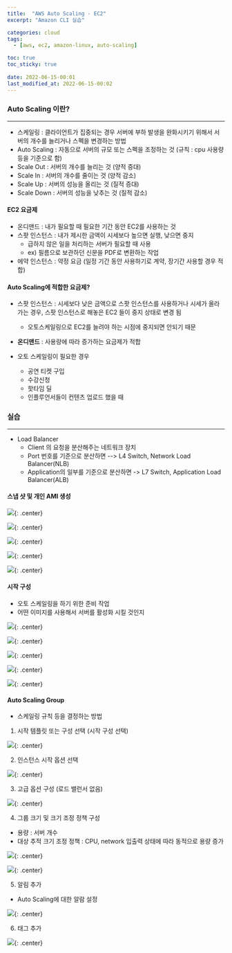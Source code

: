 ```yaml
---
title:  "AWS Auto Scaling - EC2"
excerpt: "Amazon CLI 실습"

categories: cloud
tags:
  - [aws, ec2, amazon-linux, auto-scaling]

toc: true
toc_sticky: true
 
date: 2022-06-15-00:01
last_modified_at: 2022-06-15-00:02
---
```


### Auto Scaling 이란?
* * *
- 스케일링 : 클라이언트가 집중되는 경우 서버에 부하 발생을 완화시키기 위해서 서버의 개수를 늘리거나 스펙을 변경하는 방법
- Auto Scaling : 자동으로 서버의 규모 또는 스펙을 조정하는 것 (규칙 : cpu 사용량 등을 기준으로 함)
- Scale Out : 서버의 개수를 늘리는 것 (양적 증대)
- Scale In : 서버의 개수를 줄이는 것 (양적 감소)
- Scale Up : 서버의 성능을 올리는 것 (질적 증대)
- Scale Down : 서버의 성능을 낮추는 것 (질적 감소)

#### EC2 요금제
- 온디맨드 : 내가 필요할 때 필요한 기간 동안 EC2를 사용하는 것
- 스팟 인스턴스 : 내가 제시한 금액이 시세보다 높으면 실행, 낮으면 중지
  - 급하지 않은 일을 처리하는 서버가 필요할 때 사용
  - ex) 필름으로 보관하던 신문을 PDF로 변환하는 작업
- 에약 인스턴스 : 약정 요금 (일정 기간 동안 사용하기로 계약, 장기간 사용할 경우 적합)

#### Auto Scaling에 적합한 요금제?
- 스팟 인스턴스 : 시세보다 낮은 금액으로 스팟 인스턴스를 사용하거나 시세가 올라가는 경우, 스팟 인스턴스로 해놓은 EC2 들이 중지 상태로 변경 됨
  - 오토스케일링으로 EC2를 늘려야 하는 시점에 중지되면 안되기 때문
- **온디맨드** : 사용량에 따라 증가하는 요금제가 적합

- 오토 스케일링이 필요한 경우
  - 공연 티켓 구입
  - 수강신청
  - 핫타임 딜
  - 인플루언서들이 컨텐츠 업로드 했을 때

### 실습
* * *
- Load Balancer
  - Client 의 요청을 분산해주는 네트워크 장치
  - Port 번호를 기준으로 분산하면 --> L4 Switch, Network Load Balancer(NLB)
  - Application의 일부를 기준으로 분산하면 -> L7 Switch, Application Load Balancer(ALB)

#### 스냅 샷 및 개인 AMI 생성

![](../../assets/images/20220615-135605.png){: .center}

![](../../assets/images/20220615-135707.png){: .center}

![](../../assets/images/20220615-135734.png){: .center}

![](../../assets/images/20220615-133555.png){: .center}

![](../../assets/images/20220615-135951.png){: .center}

#### 시작 구성
- 오토 스케일링을 하기 위한 준비 작업
- 어떤 이미지를 사용해서 서버를 활성화 시킬 것인지

![](../../assets/images/20220615-140018.png){: .center}

![](../../assets/images/20220615-143520.png){: .center}

![](../../assets/images/20220615-143622.png){: .center}

![](../../assets/images/20220615-143701.png){: .center}

![](../../assets/images/20220615-143737.png){: .center}

#### Auto Scaling Group
- 스케일링 규칙 등을 결정하는 방법
1. 시작 템플릿 또는 구성 선택 (시작 구성 선택)

![](../../assets/images/20220615-144118.png){: .center}

2. 인스턴스 시작 옵션 선택

![](../../assets/images/20220615-144150.png){: .center}

3. 고급 옵션 구성 (로드 밸런서 없음)

![](../../assets/images/20220615-144309.png){: .center}

4. 그룹 크기 및 크기 조정 정책 구성
- 용량 : 서버 개수
- 대상 추적 크기 조정 정책 : CPU, network 입출력 상태에 따라 동적으로 용량 증가

![](../../assets/images/20220615-145046.png){: .center}

![](../../assets/images/20220615-145200.png){: .center}

5. 알림 추가
- Auto Scaling에 대한 알람 설정

![](../../assets/images/20220615-145247.png){: .center}

6. 태그 추가

![](../../assets/images/20220615-145407.png){: .center}

